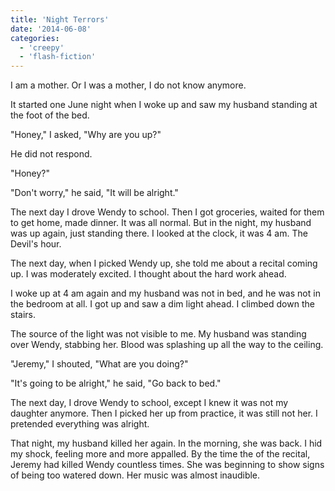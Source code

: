 ```yaml
---
title: 'Night Terrors'
date: '2014-06-08'
categories:
  - 'creepy'
  - 'flash-fiction'
---
```


I am a mother. Or I was a mother, I do not know anymore.

<!-- truncate -->

It started one June night when I woke up and saw my husband standing at the foot
of the bed.

"Honey," I asked, "Why are you up?"

He did not respond.

"Honey?"

"Don't worry," he said, "It will be alright."

The next day I drove Wendy to school. Then I got groceries, waited for them to
get home, made dinner. It was all normal. But in the night, my husband was up
again, just standing there. I looked at the clock, it was 4 am. The Devil's
hour.

The next day, when I picked Wendy up, she told me about a recital coming up. I
was moderately excited. I thought about the hard work ahead.

I woke up at 4 am again and my husband was not in bed, and he was not in the
bedroom at all. I got up and saw a dim light ahead. I climbed down the stairs.

The source of the light was not visible to me. My husband was standing over
Wendy, stabbing her. Blood was splashing up all the way to the ceiling.

"Jeremy," I shouted, "What are you doing?"

"It's going to be alright," he said, "Go back to bed."

The next day, I drove Wendy to school, except I knew it was not my daughter
anymore. Then I picked her up from practice, it was still not her. I pretended
everything was alright.

That night, my husband killed her again. In the morning, she was back. I hid my
shock, feeling more and more appalled. By the time the of the recital, Jeremy
had killed Wendy countless times. She was beginning to show signs of being too
watered down. Her music was almost inaudible.
